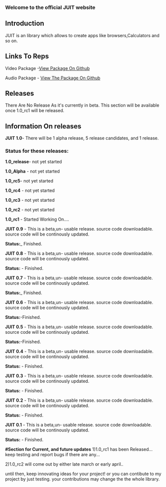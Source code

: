 ### Welcome to the official JUIT website

## Introduction
JUIT is an library which allows to create apps like browsers,Calculators and so on.

## Links To Reps
Video Package -[View Package On Github](https://github.com/RishonJR/Video)

Audio Package - [View The Package On Github](https://github.com/RishonJR/Audio)

## Releases 
There Are No Release As it's currently in beta.
This section will be available once 1.0_rc1 will be released.

## Information On releases
**JUIT 1.0**- There will be  1 alpha release, 5 release candidates, and 1 release.
### Status for these releases:
**1.0_release**- not yet started

**1.0_Alpha** - not yet started

**1.0_rc5**- not yet started

**1.0_rc4** - not yet started

**1.0_rc3** - not yet started

**1.0_rc2** - not yet started

**1.0_rc1** - Started Working On....


**JUIT 0.9** - This is a beta,un- usable release. source code downloadable. source code will be continously updated.

**Status:**_ Finished.

**JUIT 0.8** - This is a beta,un- usable release. source code downloadable. source code will be continously updated.

**Status:** - Finished.

**JUIT 0.7** - This is a beta,un- usable release. source code downloadable. source code will be continously updated.

**Status:**_ Finished.

**JUIT 0.6** - This is a beta,un- usable release. source code downloadable. source code will be continously updated.

**Status:**-Finished.

**JUIT 0.5** - This is a beta,un- usable release. source code downloadable. source code will be continously updated.

**Status:**-Finished.

**JUIT 0.4** - This is a beta,un- usable release. source code downloadable. source code will be continously updated.

**Status:** - Finished.

**JUIT 0.3** - This is a beta,un- usable release. source code downloadable. source code will be continously updated.

**Status:** - Finished.

**JUIT 0.2** - This is a beta,un- usable release. source code downloadable. source code will be continously updated.

**Status:** - Finished.

**JUIT 0.1** - This is a beta,un- usable release. source code downloadable. source code will be continously updated.

**Status:** - Finished.

**#Section for Current, and future updates**
1)1.0_rc1 has been Released... keep testing and report bugs if there are any...

2)1.0_rc2 will come out by either late march or early april.. 

until then, keep innovating ideas for your project!
or you can contibute to my project by just testing. your contributions may change the the whole library.
